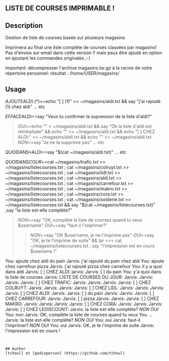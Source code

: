 <!---
IMPORTANT
=========
This README.md is displayed in the WebStore as well as within Jarvis app
Please do not change the structure of this file
Fill-in Description, Usage & Author sections
Make sure to rename the [en] folder into the language code your plugin is written in (ex: fr, es, de, it...)
For multi-language plugin:
- clone the language directory and translate commands/functions.sh
- optionally write the Description / Usage sections in several languages
-->
## LISTE DE COURSES IMPRIMABLE !

## Description
Gestion de liste de courses basée sur plusieurs magasins 

Imprimera au final une liste complète de courses classées par magasins! 
Pas d'envois sur email dans cette version !! mais peux être ajouté en option en ajoutant les commandes originales ;-)

Important: décompresser l'archive magasins.tar.gz à la racine de votre répertoire personnel:
résultat : /home/USER/magasins/

## Usage
*AJOUTE*ALDI (*)==echo "[ ] (1)" >> ~/magasins/aldi.txt && say "j'ai rajouté (1) chez aldi"
... etc

*EFFACE*ALDI==say "Veux tu confirmer la supression de la liste d'aldi?"
>*OUI*==echo "" > ~/magasins/aldi.txt && say "Ok la liste d'aldi est réinitialisée" && echo "" >> ~/magasins/aldi.txt && echo "[ ] CHEZ ALDI:" >> ~/magasins/aldi.txt && echo "" >> ~/magasins/aldi.txt
>*NON*==say "Je ne la supprime pas"
... etc

*QUOI*DANS*ALDI==say "$(cat ~/magasins/aldi.txt)"
... etc

*QUOI*DANS*COUR*==cat ~/magasins/trafic.txt >> ~/magasins/listecourses.txt ; cat ~/magasins/colruyt.txt >> ~/magasins/listecourses.txt ; cat ~/magasins/lidl.txt >> ~/magasins/listecourses.txt ; cat ~/magasins/aldi.txt >> ~/magasins/listecourses.txt ; cat ~/magasins/carrefour.txt >> ~/magasins/listecourses.txt ; cat ~/magasins/makro.txt >> ~/magasins/listecourses.txt ; cat ~/magasins/cora.txt >> ~/magasins/listecourses.txt ; cat ~/magasins/solderie.txt >> ~/magasins/listecourses.txt && say "$(cat ~/magasins/listecourses.txt)" ;say "la liste est-elle complète?"
>*NON*==say "OK, complète la liste de courses quand tu veux $username"
>*OUI*==say "faut-il l'imprimer?"
>>*NON*==say "OK $username, je ne l'imprime pas"
>>*OUI*==say "OK, je te l'imprime de suite" && lpr <<< cat ~/magasins/listecourses.txt ; say "l'impression est en cours $usename !" 

You: ajoute chez aldi du pain
Jarvis: j'ai rajouté du pain chez aldi
You: ajoute chez carrefour pizza
Jarvis: j'ai rajouté pizza chez carrefour
You: il y a quoi dans aldi
Jarvis: [ ] CHEZ ALDI:
jarvis:
Jarvis: [ ] du pain
You: y'a quoi dans la liste de courses
Jarvis: LISTE DE COURSES DU JOUR:
Jarvis: 
Jarvis: 
Jarvis: 
Jarvis: [ ] CHEZ TRAFIC:
Jarvis: 
Jarvis: 
Jarvis: 
Jarvis: [ ] CHEZ COLRUYT:
Jarvis: 
Jarvis: 
Jarvis: 
Jarvis: [ ] CHEZ LIDL:
Jarvis: 
Jarvis: 
Jarvis: 
Jarvis: [ ] CHEZ ALDI:
Jarvis: 
Jarvis: [ ] du pain
Jarvis: 
Jarvis: 
Jarvis: [ ] CHEZ CARREFOUR:
Jarvis: 
Jarvis: [ ] pizza
Jarvis: 
Jarvis: 
Jarvis: [ ] CHEZ MAKRO:
Jarvis: 
Jarvis: 
Jarvis: 
Jarvis: [ ] CHEZ CORA:
Jarvis: 
Jarvis: 
Jarvis: 
Jarvis: [ ] CHEZ LEDISCOUNT:
Jarvis: la liste est-elle complète?
*NON*			*OUI*
You: non
Jarvis: OK, complète la liste de courses quand tu veux You
...
Jarvis: la liste est-elle complète?
*NON*			*OUI*
You: oui
Jarvis: faut-il l'imprimer?
*NON*			*OUI*
You: oui
Jarvis: OK, je te l'imprime de suite
Jarvis: l'impression est en cours  !


```


## Author
[tchoul] et [godinperson] (https://github.com/tchoul)
